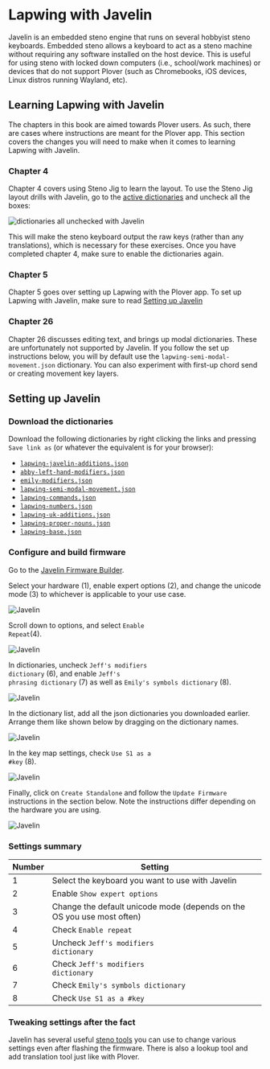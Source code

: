 # Lapwing with Javelin

Javelin is an embedded steno engine that runs on several hobbyist steno keyboards. Embedded steno allows a keyboard to act as a steno machine without requiring any software installed on the host device. This is useful for using steno with locked down computers (i.e., school/work machines) or devices that do not support Plover (such as Chromebooks, iOS devices, Linux distros running Wayland, etc).

## Learning Lapwing with Javelin

The chapters in this book are aimed towards Plover users. As such, there are cases where instructions are meant for the Plover app. This section covers the changes you will need to make when it comes to learning Lapwing with Javelin.

### Chapter 4

Chapter 4 covers using Steno Jig to learn the layout. To use the Steno Jig layout drills with Javelin, go to the [active dictionaries](https://lim.au/#/software/javelin-steno-tools/active-dictionaries) and uncheck all the boxes:

![dictionaries all unchecked with Javelin](img/C-javelin-active-dictionaries.png)

This will make the steno keyboard output the raw keys (rather than any translations), which is necessary for these exercises. Once you have completed chapter 4, make sure to enable the dictionaries again.

### Chapter 5

Chapter 5 goes over setting up Lapwing with the Plover app. To set up Lapwing with Javelin, make sure to read [Setting up Javelin](#setting-up-javelin)

### Chapter 26

Chapter 26 discusses editing text, and brings up modal dictionaries. These are unfortunately not supported by Javelin. If you follow the set up instructions below, you will by default use the <code class="code-mono">lapwing-semi-modal-movement.json</code> dictionary. You can also experiment with first-up chord send or creating movement key layers.

## Setting up Javelin

### Download the dictionaries

Download the following dictionaries by right clicking the links and pressing <code class="code-mono">Save link as</code> (or whatever the equivalent is for your browser):

* [<code class="code-mono">lapwing-javelin-additions.json</code>](/javelin_dictionaries/lapwing-javelin-additions.json)
* [<code class="code-mono">abby-left-hand-modifiers.json</code>](/javelin_dictionaries/abby-left-hand-modifiers.json)
* [<code class="code-mono">emily-modifiers.json</code>](/javelin_dictionaries/emily-modifiers.json)
* [<code class="code-mono">lapwing-semi-modal-movement.json</code>](https://raw.githubusercontent.com/aerickt/steno-dictionaries/main/lapwing-semi-modal-movement.json)
* [<code class="code-mono">lapwing-commands.json</code>](https://raw.githubusercontent.com/aerickt/steno-dictionaries/main/lapwing-commands.json)
* [<code class="code-mono">lapwing-numbers.json</code>](https://raw.githubusercontent.com/aerickt/steno-dictionaries/main/lapwing-numbers.json)
* [<code class="code-mono">lapwing-uk-additions.json</code>](https://raw.githubusercontent.com/aerickt/steno-dictionaries/main/lapwing-uk-additions.json)
* [<code class="code-mono">lapwing-proper-nouns.json</code>](https://raw.githubusercontent.com/aerickt/steno-dictionaries/main/lapwing-proper-nouns.json)
* [<code class="code-mono">lapwing-base.json</code>](https://raw.githubusercontent.com/aerickt/steno-dictionaries/main/lapwing-base.json)

### Configure and build firmware

Go to the [Javelin Firmware Builder](https://lim.au/#/software/javelin-steno).

Select your hardware (1), enable expert options (2), and change the unicode mode (3) to whichever is applicable to your use case.

![Javelin](img/C-javelin-setup-1.png)

Scroll down to options, and select <code class="code-mono">Enable Repeat</code>(4).

![Javelin](img/C-javelin-setup-2.png)

In dictionaries, uncheck <code class="code-mono">Jeff's modifiers dictionary</code> (6), and enable <code class="code-mono">Jeff's phrasing dictionary</code> (7) as well as <code class="code-mono">Emily's symbols dictionary</code> (8).

![Javelin](img/C-javelin-setup-3.png)

In the dictionary list, add all the json dictionaries you downloaded earlier. Arrange them like shown below by dragging on the dictionary names.

![Javelin](img/C-javelin-setup-4.png)

In the key map settings, check <code class="code-mono">Use S1 as a #key</code> (8).

![Javelin](img/C-javelin-setup-5.png)

Finally, click on <code class="code-mono">Create Standalone</code> and follow the <code class="code-mono">Update Firmware</code> instructions in the section below. Note the instructions differ depending on the hardware you are using.

![Javelin](img/C-javelin-setup-6.png)

### Settings summary

| Number | Setting |
| ---- | ---- |
| 1 | Select the keyboard you want to use with Javelin |
| 2 | Enable <code class="code-mono">Show expert options</code> |
| 3 | Change the default unicode mode (depends on the OS you use most often) |
| 4 | Check <code class="code-mono">Enable repeat</code> |
| 5 | Uncheck <code class="code-mono">Jeff's modifiers dictionary</code> |
| 6 | Check <code class="code-mono">Jeff's modifiers dictionary</code> |
| 7 | Check <code class="code-mono">Emily's symbols dictionary</code> |
| 8 | Check <code class="code-mono">Use S1 as a #key</code> |


### Tweaking settings after the fact

Javelin has several useful [steno tools](https://lim.au/#/software/javelin-steno-tools) you can use to change various settings even after flashing the firmware. There is also a lookup tool and add translation tool just like with Plover.